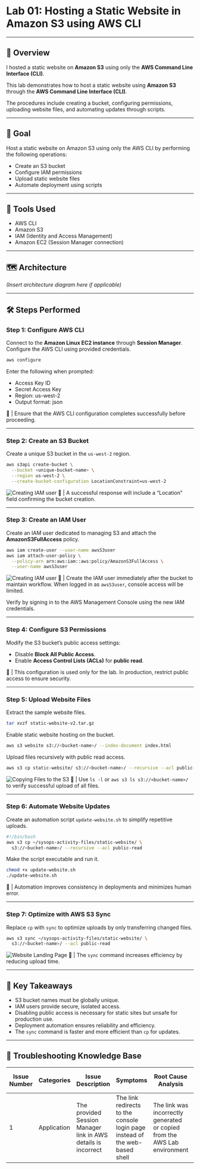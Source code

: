 # Lab 01: Hosting a Static Website in Amazon S3 using AWS CLI

---

## 📘 Overview

I hosted a static website on **Amazon S3** using only the **AWS Command Line Interface (CLI)**.

This lab demonstrates how to host a static website using **Amazon S3** through the **AWS Command Line Interface (CLI)**.

The procedures include creating a bucket, configuring permissions, uploading website files, and automating updates through scripts.

---

## 🎯 Goal

Host a static website on Amazon S3 using only the AWS CLI by performing the following operations:

- Create an S3 bucket  
- Configure IAM permissions  
- Upload static website files  
- Automate deployment using scripts

---

## 🧰 Tools Used

- AWS CLI  
- Amazon S3  
- IAM (Identity and Access Management)  
- Amazon EC2 (Session Manager connection)

---

## 🗺️ Architecture

*(Insert architecture diagram here if applicable)*

---

## 🛠️ Steps Performed

### Step 1: Configure AWS CLI

Connect to the **Amazon Linux EC2 instance** through **Session Manager**. Configure the AWS CLI using provided credentials.

```bash
aws configure
```

Enter the following when prompted:

- Access Key ID  
- Secret Access Key  
- Region: us-west-2  
- Output format: json  

📌 | Ensure that the AWS CLI configuration completes successfully before proceeding.

---

### Step 2: Create an S3 Bucket

Create a unique S3 bucket in the `us-west-2` region.

```bash
aws s3api create-bucket \
  --bucket <unique-bucket-name> \
  --region us-west-2 \
  --create-bucket-configuration LocationConstraint=us-west-2
```
![Creating IAM user](screenshots/create-s3.png)
📌 | A successful response will include a “Location” field confirming the bucket creation.

---

### Step 3: Create an IAM User

Create an IAM user dedicated to managing S3 and attach the **AmazonS3FullAccess** policy.

```bash
aws iam create-user --user-name awsS3user
aws iam attach-user-policy \
  --policy-arn arn:aws:iam::aws:policy/AmazonS3FullAccess \
  --user-name awsS3user
```
![Creating IAM user](screenshots/create-iam.png)
📌 | Create the IAM user immediately after the bucket to maintain workflow. When logged in as `awsS3user`, console access will be limited.

Verify by signing in to the AWS Management Console using the new IAM credentials.

---

### Step 4: Configure S3 Permissions

Modify the S3 bucket’s public access settings:

- Disable **Block All Public Access**.  
- Enable **Access Control Lists (ACLs)** for **public read**.

📌 | This configuration is used only for the lab. In production, restrict public access to ensure security.

---

### Step 5: Upload Website Files

Extract the sample website files.

```bash
tar xvzf static-website-v2.tar.gz
```

Enable static website hosting on the bucket.

```bash
aws s3 website s3://<bucket-name>/ --index-document index.html
```

Upload files recursively with public read access.

```bash
aws s3 cp static-website/ s3://<bucket-name>/ --recursive --acl public-read
```
![Copying Files to the S3](screenshots/website.png)
📌 | Use `ls -l` or `aws s3 ls s3://<bucket-name>/` to verify successful upload of all files.

---

### Step 6: Automate Website Updates

Create an automation script `update-website.sh` to simplify repetitive uploads.

```bash
#!/bin/bash
aws s3 cp ~/sysops-activity-files/static-website/ \
  s3://<bucket-name>/ --recursive --acl public-read
```

Make the script executable and run it.

```bash
chmod +x update-website.sh
./update-website.sh
```

📌 | Automation improves consistency in deployments and minimizes human error.

---

### Step 7: Optimize with AWS S3 Sync

Replace `cp` with `sync` to optimize uploads by only transferring changed files.

```bash
aws s3 sync ~/sysops-activity-files/static-website/ \
  s3://<bucket-name>/ --acl public-read
```
![Website Landing Page](screenshots/cafe-page.png)
📌 | The `sync` command increases efficiency by reducing upload time.

---

## 📝 Key Takeaways

- S3 bucket names must be globally unique.  
- IAM users provide secure, isolated access.  
- Disabling public access is necessary for static sites but unsafe for production use.  
- Deployment automation ensures reliability and efficiency.  
- The `sync` command is faster and more efficient than `cp` for updates.  

---

## 🧩 Troubleshooting Knowledge Base

| Issue Number | Categories   | Issue Description                            | Symptoms | Root Cause Analysis | Resolution Procedures | Helpful Tools or Resources | Comments |
|--------------|---------------|----------------------------------------------|-----------|----------------------|------------------------|-----------------------------|-----------|
| 1 | Application | The provided Session Manager link in AWS details is incorrect | The link redirects to the console login page instead of the web-based shell | The link was incorrectly generated or copied from the AWS Lab environment | Manually connect to the Session Manager via the EC2 Console | EC2 Console |  |
